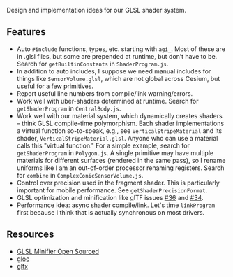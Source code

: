 Design and implementation ideas for our GLSL shader system.

## Features

* Auto `#include` functions, types, etc. starting with `agi_`. Most of these are in .glsl files, but some are prepended at runtime, but don’t have to be. Search for `getBuiltinConstants` in `ShaderProgram.js`.
* In addition to auto includes, I suppose we need manual includes for things like `SensorVolume.glsl`, which are not global across Cesium, but useful for a few primitives.
* Report useful line numbers from compile/link warning/errors.
* Work well with uber-shaders determined at runtime. Search for `getShaderProgram` in `CentralBody.js`.
* Work well with our material system, which dynamically creates shaders – think GLSL compile-time polymorphism. Each shader implementations a virtual function so-to-speak, e.g., see `VerticalStripeMaterial` and its shader, `VerticalStripeMaterial.glsl`. Anyone who can use a material calls this "virtual function." For a simple example, search for `getShaderProgram` in `Polygon.js`. A single primitive may have multiple materials for different surfaces (rendered in the same pass), so I rename uniforms like I am an out-of-order processor renaming registers. Search for `combine` in `ComplexConicSensorVolume.js`.
* Control over precision used in the fragment shader. This is particularly important for mobile performance. See `getShaderPrecisionFormat`.
* GLSL optimization and minification like glTF issues [#36](https://github.com/KhronosGroup/glTF/issues/36) and [#34](https://github.com/KhronosGroup/glTF/issues/34).
* Performance idea:  async shader compile/link.  Let's time `linkProgram` first because I think that is actually synchronous on most drivers.

## Resources

* [GLSL Minifier Open Sourced](https://groups.google.com/forum/?fromgroups#!topic/webgl-dev-list/RkGgA0t9IUA)
* [gloc](http://ashimaarts.com/gloc/)
* [glfx](http://code.google.com/p/glfx/)